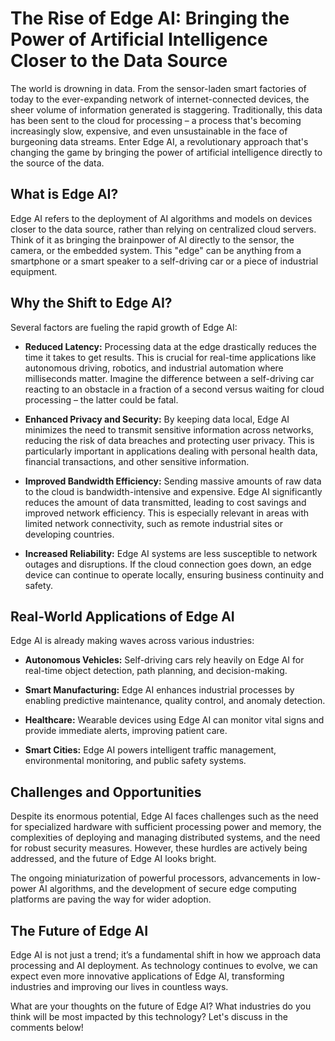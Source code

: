 # The Rise of Edge AI: Bringing the Power of Artificial Intelligence Closer to the Data Source

The world is drowning in data.  From the sensor-laden smart factories of today to the ever-expanding network of internet-connected devices, the sheer volume of information generated is staggering.  Traditionally, this data has been sent to the cloud for processing – a process that's becoming increasingly slow, expensive, and even unsustainable in the face of burgeoning data streams.  Enter Edge AI, a revolutionary approach that's changing the game by bringing the power of artificial intelligence directly to the source of the data.

## What is Edge AI?

Edge AI refers to the deployment of AI algorithms and models on devices closer to the data source, rather than relying on centralized cloud servers.  Think of it as bringing the brainpower of AI directly to the sensor, the camera, or the embedded system. This "edge" can be anything from a smartphone or a smart speaker to a self-driving car or a piece of industrial equipment.

## Why the Shift to Edge AI?

Several factors are fueling the rapid growth of Edge AI:

* **Reduced Latency:** Processing data at the edge drastically reduces the time it takes to get results.  This is crucial for real-time applications like autonomous driving, robotics, and industrial automation where milliseconds matter.  Imagine the difference between a self-driving car reacting to an obstacle in a fraction of a second versus waiting for cloud processing – the latter could be fatal.

* **Enhanced Privacy and Security:**  By keeping data local, Edge AI minimizes the need to transmit sensitive information across networks, reducing the risk of data breaches and protecting user privacy.  This is particularly important in applications dealing with personal health data, financial transactions, and other sensitive information.

* **Improved Bandwidth Efficiency:** Sending massive amounts of raw data to the cloud is bandwidth-intensive and expensive. Edge AI significantly reduces the amount of data transmitted, leading to cost savings and improved network efficiency.  This is especially relevant in areas with limited network connectivity, such as remote industrial sites or developing countries.

* **Increased Reliability:**  Edge AI systems are less susceptible to network outages and disruptions.  If the cloud connection goes down, an edge device can continue to operate locally, ensuring business continuity and safety.


## Real-World Applications of Edge AI

Edge AI is already making waves across various industries:

* **Autonomous Vehicles:**  Self-driving cars rely heavily on Edge AI for real-time object detection, path planning, and decision-making.

* **Smart Manufacturing:**  Edge AI enhances industrial processes by enabling predictive maintenance, quality control, and anomaly detection.

* **Healthcare:**  Wearable devices using Edge AI can monitor vital signs and provide immediate alerts, improving patient care.

* **Smart Cities:**  Edge AI powers intelligent traffic management, environmental monitoring, and public safety systems.


## Challenges and Opportunities

Despite its enormous potential, Edge AI faces challenges such as the need for specialized hardware with sufficient processing power and memory, the complexities of deploying and managing distributed systems, and the need for robust security measures.  However, these hurdles are actively being addressed, and the future of Edge AI looks bright.

The ongoing miniaturization of powerful processors, advancements in low-power AI algorithms, and the development of secure edge computing platforms are paving the way for wider adoption.

## The Future of Edge AI

Edge AI is not just a trend; it’s a fundamental shift in how we approach data processing and AI deployment.  As technology continues to evolve, we can expect even more innovative applications of Edge AI, transforming industries and improving our lives in countless ways.

What are your thoughts on the future of Edge AI? What industries do you think will be most impacted by this technology? Let's discuss in the comments below!
